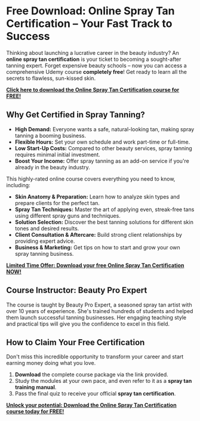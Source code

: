 # Free Download: Online Spray Tan Certification – Your Fast Track to Success

Thinking about launching a lucrative career in the beauty industry? An **online spray tan certification** is your ticket to becoming a sought-after tanning expert. Forget expensive beauty schools – now you can access a comprehensive Udemy course **completely free**! Get ready to learn all the secrets to flawless, sun-kissed skin.

[**Click here to download the Online Spray Tan Certification course for FREE!**](https://udemywork.com/online-spray-tan-certification)

## Why Get Certified in Spray Tanning?

*   **High Demand:** Everyone wants a safe, natural-looking tan, making spray tanning a booming business.
*   **Flexible Hours:** Set your own schedule and work part-time or full-time.
*   **Low Start-Up Costs:** Compared to other beauty services, spray tanning requires minimal initial investment.
*   **Boost Your Income:** Offer spray tanning as an add-on service if you're already in the beauty industry.

This highly-rated online course covers everything you need to know, including:

*   **Skin Anatomy & Preparation:** Learn how to analyze skin types and prepare clients for the perfect tan.
*   **Spray Tan Techniques:** Master the art of applying even, streak-free tans using different spray guns and techniques.
*   **Solution Selection:** Discover the best tanning solutions for different skin tones and desired results.
*   **Client Consultation & Aftercare:** Build strong client relationships by providing expert advice.
*   **Business & Marketing:** Get tips on how to start and grow your own spray tanning business.

[**Limited Time Offer: Download your free Online Spray Tan Certification NOW!**](https://udemywork.com/online-spray-tan-certification)

## Course Instructor: Beauty Pro Expert

The course is taught by Beauty Pro Expert, a seasoned spray tan artist with over 10 years of experience. She's trained hundreds of students and helped them launch successful tanning businesses. Her engaging teaching style and practical tips will give you the confidence to excel in this field.

## How to Claim Your Free Certification

Don't miss this incredible opportunity to transform your career and start earning money doing what you love.

1.  **Download** the complete course package via the link provided.
2.  Study the modules at your own pace, and even refer to it as a **spray tan training manual**.
3.  Pass the final quiz to receive your official **spray tan certification**.

[**Unlock your potential: Download the Online Spray Tan Certification course today for FREE!**](https://udemywork.com/online-spray-tan-certification)
